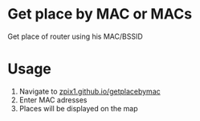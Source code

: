 # Get place by MAC or MACs
Get place of router using his MAC/BSSID
# Usage
1. Navigate to [zpix1.github.io/getplacebymac](https://zpix1.github.io/getplacebymac/)
2. Enter MAC adresses
3. Places will be displayed on the map
